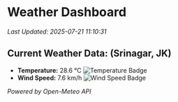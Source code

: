 
# Weather Dashboard

_Last Updated: 2025-07-21 11:10:31_

## Current Weather Data: (Srinagar, JK)
- **Temperature:** 28.6 °C ![Temperature Badge](https://img.shields.io/badge/Temperature-Medium%20Temp-green)
- **Wind Speed:** 7.6 km/h ![Wind Speed Badge](https://img.shields.io/badge/Wind%20Speed-Light%20Wind-blue)

*Powered by Open-Meteo API*
